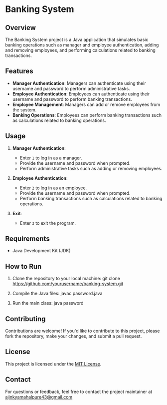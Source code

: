 # Banking System

## Overview
The Banking System project is a Java application that simulates basic banking operations such as manager and employee authentication, adding and removing employees, and performing calculations related to banking transactions.

## Features
- **Manager Authentication**: Managers can authenticate using their username and password to perform administrative tasks.
- **Employee Authentication**: Employees can authenticate using their username and password to perform banking transactions.
- **Employee Management**: Managers can add or remove employees from the system.
- **Banking Operations**: Employees can perform banking transactions such as calculations related to banking operations.

## Usage
1. **Manager Authentication**:
   - Enter `1` to log in as a manager.
   - Provide the username and password when prompted.
   - Perform administrative tasks such as adding or removing employees.

2. **Employee Authentication**:
   - Enter `2` to log in as an employee.
   - Provide the username and password when prompted.
   - Perform banking transactions such as calculations related to banking operations.

3. **Exit**:
   - Enter `3` to exit the program.

## Requirements
- Java Development Kit (JDK)

## How to Run
1. Clone the repository to your local machine:
git clone https://github.com/yourusername/banking-system.git

2. Compile the Java files:
javac password.java

3. Run the main class:
java password

## Contributing
Contributions are welcome! If you'd like to contribute to this project, please fork the repository, make your changes, and submit a pull request.

## License
This project is licensed under the [MIT License](LICENSE).

## Contact
For questions or feedback, feel free to contact the project maintainer at ajinkyamahalpure43@gmail.com
